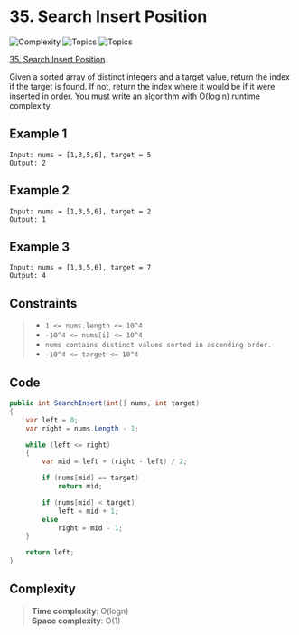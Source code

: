# 35. Search Insert Position

![Complexity](https://img.shields.io/badge/easy-green)
![Topics](https://img.shields.io/badge/array-blue)
![Topics](https://img.shields.io/badge/binary_search-blue)

[35. Search Insert Position](https://leetcode.com/problems/search-insert-position/description/)

Given a sorted array of distinct integers and a target value, return the index if the target is found. If not, return
the index where it would be if it were inserted in order. You must write an algorithm with O(log n) runtime complexity.

## Example 1

```
Input: nums = [1,3,5,6], target = 5
Output: 2
```

## Example 2

```
Input: nums = [1,3,5,6], target = 2
Output: 1
```

## Example 3

```
Input: nums = [1,3,5,6], target = 7
Output: 4
```

## Constraints

> - `1 <= nums.length <= 10^4`
> - `-10^4 <= nums[i] <= 10^4`
> - `nums contains distinct values sorted in ascending order.`
> - `-10^4 <= target <= 10^4`

## Code

```csharp
public int SearchInsert(int[] nums, int target)
{
    var left = 0;
    var right = nums.Length - 1;

    while (left <= right)
    {
        var mid = left + (right - left) / 2;

        if (nums[mid] == target)
            return mid;

        if (nums[mid] < target)
            left = mid + 1;
        else
            right = mid - 1;
    }

    return left;
}
```

## Complexity

> **Time complexity**: O(logn)  
> **Space complexity**: O(1)